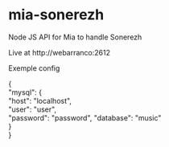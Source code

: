 # mia-sonerezh
Node JS API for Mia to handle Sonerezh

Live at http://webarranco:2612

Exemple config

{                         
 "mysql": {               
  "host": "localhost",    
  "user": "user",         
  "password": "password", 
  "database": "music"     
 }                        
}                         
